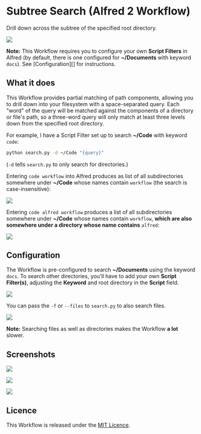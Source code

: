 # Subtree Search (Alfred 2 Workflow) #

Drill down across the subtree of the specified root directory.

![](screenshot3.png "")

**Note:** This Workflow requires you to configure your own **Script Filters** in Alfred (by default, there is one configured for **~/Documents** with keyword `docs`). See [Configuration][] for instructions.

## What it does ##

This Workflow provides partial matching of path components, allowing you to drill down into your filesystem with a space-separated query. Each "word" of the query will be matched against the components of a directory or file's path, so a three-word query will only match at least three levels down from the specified root directory.

For example, I have a Script Filter set up to search **~/Code** with keyword `code`:

```bash
python search.py -d ~/Code "{query}"
```

(`-d` tells `search.py` to only search for directories.)

Entering `code workflow` into Alfred produces as list of all subdirectories somewhere under **~/Code** whose names contain `workflow` (the search is case-insensitive):

![](screenshot1.png "")

Entering `code alfred workflow` produces a list of all subdirectories somewhere under **~/Code** whose names contain `workflow`, **which are also somewhere under a directory whose name contains** `alfred`:

![](screenshot2.png "")

## Configuration ##

The Workflow is pre-configured to search **~/Documents** using the keyword `docs`. To search other directories, you'll have to add your own **Script Filter(s)**, adjusting the **Keyword** and root directory in the **Script** field.

![](screenshot_conf.png "")

You can pass the `-f` or `--files` to `search.py` to also search files.

![](screenshot_conf_files.png "")

**Note:** Searching files as well as directories makes the Workflow **a lot** slower.

## Screenshots ##

![](screenshot1.png "")

![](screenshot2.png "")

![](screenshot3.png "")

## Licence ##

This Workflow is released under the [MIT Licence](http://opensource.org/licenses/MIT).
